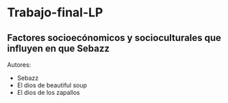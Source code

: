 # Trabajo-final-LP
## Factores socioecónomicos y socioculturales que influyen en que Sebazz 
Autores:
- Sebazz
- El dios de beautiful soup
- El dios de los zapallos
